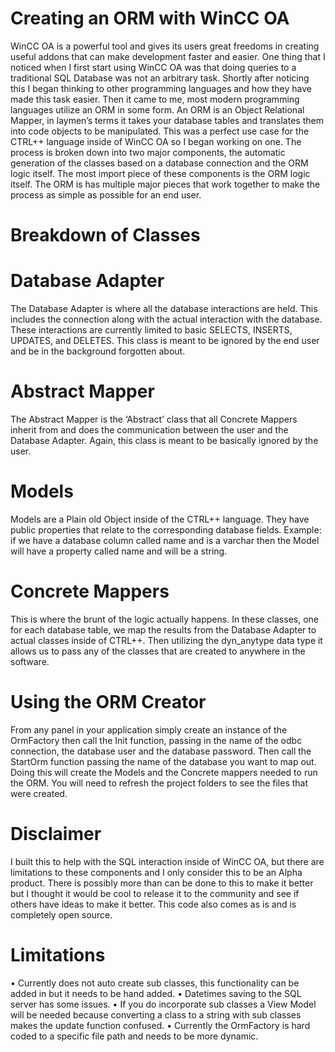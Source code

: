 # Creating an ORM with WinCC OA

WinCC OA is a powerful tool and gives its users great freedoms in creating useful addons that can make development faster and easier.  One thing that I noticed when I first start using WinCC OA was that doing queries to a traditional SQL Database was not an arbitrary task.  Shortly after noticing this I began thinking to other programming languages and how they have made this task easier.  Then it came to me, most modern programming languages utilize an ORM in some form.  An ORM is an Object Relational Mapper, in laymen’s terms it takes your database tables and translates them into code objects to be manipulated.  This was a perfect use case for the CTRL++ language inside of WinCC OA so I began working on one.
The process is broken down into two major components, the automatic generation of the classes based on a database connection and the ORM logic itself.  The most import piece of these components is the ORM logic itself.  The ORM is has multiple major pieces that work together to make the process as simple as possible for an end user.
# Breakdown of Classes
# Database Adapter 
The Database Adapter is where all the database interactions are held.  This includes the connection along with the actual interaction with the database.  These interactions are currently limited to basic SELECTS, INSERTS, UPDATES, and DELETES.  This class is meant to be ignored by the end user and be in the background forgotten about.
# Abstract Mapper
The Abstract Mapper is the ‘Abstract’ class that all Concrete Mappers inherit from and does the communication between the user and the Database Adapter.  Again, this class is meant to be basically ignored by the user.
# Models
Models are a Plain old Object inside of the CTRL++ language.  They have public properties that relate to the corresponding database fields.  Example: if we have a database column called name and is a varchar then the Model will have a property called name and will be a string.
# Concrete Mappers
This is where the brunt of the logic actually happens.  In these classes, one for each database table, we map the results from the Database Adapter to actual classes inside of CTRL++.  Then utilizing the dyn_anytype data type it allows us to pass any of the classes that are created to anywhere in the software.



# Using the ORM Creator
 
From any panel in your application simply create an instance of the OrmFactory then call the Init function, passing in the name of the odbc connection, the database user and the database password.  Then call the StartOrm function passing the name of the database you want to map out.  Doing this will create the Models and the Concrete mappers needed to run the ORM.  You will need to refresh the project folders to see the files that were created.

# Disclaimer
I built this to help with the SQL interaction inside of WinCC OA, but there are limitations to these components and I only consider this to be an Alpha product.  There is possibly more than can be done to this to make it better but I thought it would be cool to release it to the community and see if others have ideas to make it better.  This code also comes as is and is completely open source.
# Limitations
•	Currently does not auto create sub classes, this functionality can be added in but it needs to be hand added.
•	Datetimes saving to the SQL server has some issues.
•	If you do incorporate sub classes a View Model will be needed because converting a class to a string with sub classes makes the update function confused.
•	Currently the OrmFactory is hard coded to a specific file path and needs to be more dynamic.


